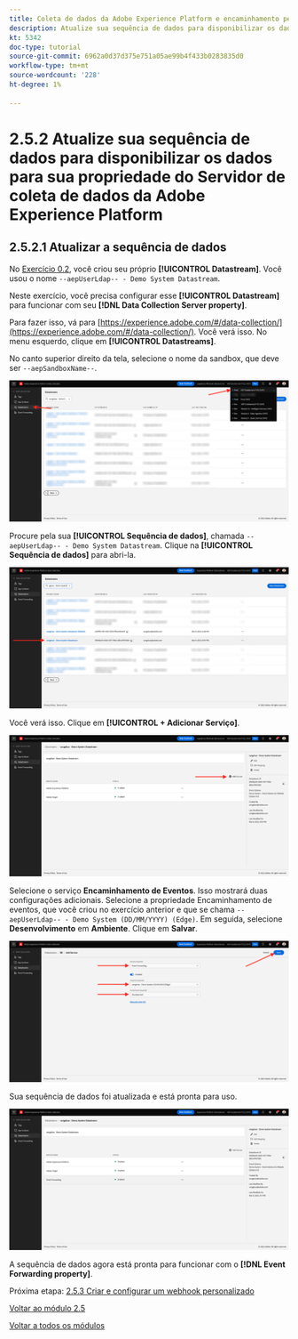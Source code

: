 ```yaml
---
title: Coleta de dados da Adobe Experience Platform e encaminhamento pelo lado do servidor em tempo real - atualize a sequência de dados para disponibilizar os dados para a propriedade do Servidor de coleta de dados da Adobe Experience Platform
description: Atualize sua sequência de dados para disponibilizar os dados para sua propriedade do Servidor de coleta de dados da Adobe Experience Platform
kt: 5342
doc-type: tutorial
source-git-commit: 6962a0d37d375e751a05ae99b4f433b0283835d0
workflow-type: tm+mt
source-wordcount: '228'
ht-degree: 1%

---
```


# 2.5.2 Atualize sua sequência de dados para disponibilizar os dados para sua propriedade do Servidor de coleta de dados da Adobe Experience Platform

## 2.5.2.1 Atualizar a sequência de dados

No [Exercício 0.2](./../../gettingstarted/gettingstarted/ex2.md), você criou seu próprio **[!UICONTROL Datastream]**. Você usou o nome `--aepUserLdap-- - Demo System Datastream`.

Neste exercício, você precisa configurar esse **[!UICONTROL Datastream]** para funcionar com seu **[!DNL Data Collection Server property]**.

Para fazer isso, vá para [https://experience.adobe.com/#/data-collection/](https://experience.adobe.com/#/data-collection/). Você verá isso. No menu esquerdo, clique em **[!UICONTROL Datastreams]**.

No canto superior direito da tela, selecione o nome da sandbox, que deve ser `--aepSandboxName--`.

![Clique no ícone Configuração do Edge na navegação à esquerda](./images/edgeconfig1b.png)

Procure pela sua **[!UICONTROL Sequência de dados]**, chamada `--aepUserLdap-- - Demo System Datastream`. Clique na **[!UICONTROL Sequência de dados]** para abri-la.

![SDKdaWeb](./images/websdk0.png)

Você verá isso. Clique em **[!UICONTROL + Adicionar Serviço]**.

![SDKdaWeb](./images/websdk3.png)

Selecione o serviço **Encaminhamento de Eventos**. Isso mostrará duas configurações adicionais. Selecione a propriedade Encaminhamento de eventos, que você criou no exercício anterior e que se chama `--aepUserLdap-- - Demo System (DD/MM/YYYY) (Edge)`. Em seguida, selecione **Desenvolvimento** em **Ambiente**. Clique em **Salvar**.

![SDKdaWeb](./images/websdk4.png)

Sua sequência de dados foi atualizada e está pronta para uso.

![SDKdaWeb](./images/websdk8a.png)

A sequência de dados agora está pronta para funcionar com o **[!DNL Event Forwarding property]**.

Próxima etapa: [2.5.3 Criar e configurar um webhook personalizado](./ex3.md)

[Voltar ao módulo 2.5](./aep-data-collection-ssf.md)

[Voltar a todos os módulos](./../../../overview.md)
